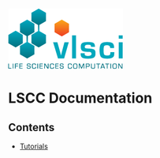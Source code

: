 ![VLSCI Logo](img/vlsci_logo.gif)

# LSCC Documentation 

## Contents 

* [Tutorials](tutorials/index.md)
